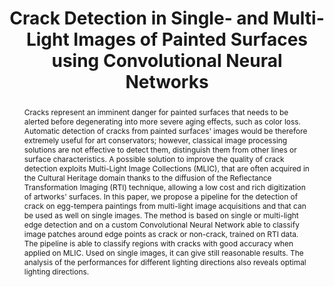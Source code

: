 ---
layout: publication
code: 2019-GCH-crack_detection
title: "Crack Detection in Single- and Multi-Light Images of Painted Surfaces using Convolutional Neural Networks"
authors: Tinsae Dulecha, Andrea Giachetti, Ruggero Pintus, Irina Ciortan, Alberto Jaspe-Villanueva, and Enrico Gobbetti
year: 2019
type: Conference Paper
conference: Eurographics Workshop on Graphics and Cultural Heritage, GCH'19
abstract: "Cracks represent an imminent danger for painted surfaces that needs to be alerted before degenerating into more severe aging effects, such as color loss. Automatic detection of cracks from painted surfaces' images would be therefore extremely useful for art conservators; however, classical image processing solutions are not effective to detect them, distinguish them from other lines or surface characteristics. A possible solution to improve the quality of crack detection exploits Multi-Light Image Collections (MLIC), that are often acquired in the Cultural Heritage domain thanks to the diffusion of the Reflectance Transformation Imaging (RTI) technique, allowing a low cost and rich digitization of artworks' surfaces. In this paper, we propose a pipeline for the detection of crack on egg-tempera paintings from multi-light image acquisitions and that can be used as well on single images. The method is based on single or multi-light edge detection and on a custom Convolutional Neural Network able to classify image patches around edge points as crack or non-crack, trained on RTI data. The pipeline is able to classify regions with cracks with good accuracy when applied on MLIC. Used on single images, it can give still reasonable results. The analysis of the performances for different lighting directions also reveals optimal lighting directions."
projects: 
 - RTI
 - Cultral Heritage
doi: 10.2312/gch.20191347
links:
 - {name: CRS4 Website, url: http://vic.crs4.it/vic/cgi-bin/bib-page.cgi?id=%27Dulecha:2019:CDS%27}
bibtex: "@inproceedings{Dulecha:2019:CDS,\n
    author = {Tinsae Dulecha and Andrea Giachetti and Ruggero Pintus and Irina Ciortan and Alberto {Jaspe Villanueva} and Enrico Gobbetti},\n
    title = {Crack Detection in Single- and Multi-Light Images of Painted Surfaces using Convolutional Neural Networks},\n
    booktitle = {The 16th Eurographics Workshop on Graphics and Cultural Heritage},\n
    pages = {43--50},\n
    month = {November},\n
    year = {2019},\n
    doi = {10.2312/gch.20191347},\n
    url = {http://vic.crs4.it/vic/cgi-bin/bib-page.cgi?id='Dulecha:2019:CDS'},\n
}" 

---